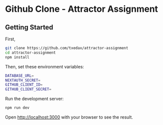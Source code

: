 # Github Clone - Attractor Assignment

## Getting Started

First,

```bash
git clone https://github.com/txedax/attractor-assignment
cd attractor-assignment
npm install
```

Then, set these environment variables:

```bash
DATABASE_URL=
NEXTAUTH_SECRET=
GITHUB_CLIENT_ID=
GITHUB_CLIENT_SECRET=
```

Run the development server:

```bash
npm run dev
```

Open [http://localhost:3000](http://localhost:3000) with your browser to see the result.
